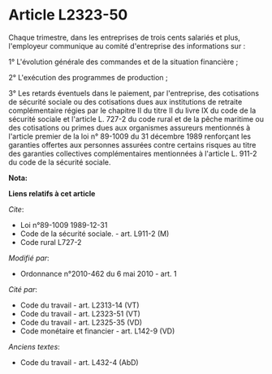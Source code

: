 # Article L2323-50

Chaque trimestre, dans les entreprises de trois cents salariés et plus, l'employeur communique au comité d'entreprise des
informations sur :

1° L'évolution générale des commandes et de la situation financière ;

2° L'exécution des programmes de production ;

3° Les retards éventuels dans le paiement, par l'entreprise, des cotisations de sécurité sociale ou des cotisations dues aux
institutions de retraite complémentaire régies par le chapitre II du titre II du livre IX du code de la sécurité sociale et
l'article L. 727-2 du code rural et de la pêche maritime ou des cotisations ou primes dues aux organismes assureurs
mentionnés à l'article premier de la loi n° 89-1009 du 31 décembre 1989 renforçant les garanties offertes aux personnes
assurées contre certains risques au titre des garanties collectives complémentaires mentionnées à l'article L. 911-2 du code
de la sécurité sociale.

**Nota:**



**Liens relatifs à cet article**

_Cite_:

  - Loi n°89-1009 1989-12-31
  - Code de la sécurité sociale. - art. L911-2 (M)
  - Code rural L727-2

_Modifié par_:

  - Ordonnance n°2010-462 du 6 mai 2010 - art. 1

_Cité par_:

  - Code du travail - art. L2313-14 (VT)
  - Code du travail - art. L2323-51 (VT)
  - Code du travail - art. L2325-35 (VD)
  - Code monétaire et financier - art. L142-9 (VD)

_Anciens textes_:

  - Code du travail - art. L432-4 (AbD)
